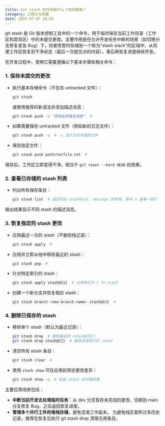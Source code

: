 ```yaml
---
title: Git stash 的作用是什么？如何使用？
category: 工程化与构建
date: 2025-07-07 10:56
---
```

git stash 是 Git 版本控制工具中的一个命令，用于临时保存当前工作目录（工作区和暂存区）中的未提交更改。主要作用是在允许开发任务中断的场景（如切换分支修复紧急 Bug）下，将更改暂时存储到一个称为“stash stack”的区域中，从而使工作区恢复到干净状态（最后一次提交点的内容），事后再恢复进度继续开发。

在开发过程中，使用它需要遵循以下基本步骤和相关命令：

### 1. 保存未提交的更改
- 执行基本存储命令（不包含 untracked 文件）：
  ```bash
  git stash
  ```
  或使用推荐的新语法并添加描述消息：
  ```bash
  git stash push -m "添加任务描述消息"  #
  ```
- 如果需要保存 untracked 文件（例如新的日志文件）：
  ```bash
  git stash push -u  # -u 表示包含未跟踪文件
  ```
- 保存指定文件：
  ```bash
  git stash push path/to/file.txt  #
  ```
保存后，工作区立即变得干净，相当于 `git reset --hard HEAD` 的效果。

### 2. 查看已存储的 stash 列表
- 列出所有保存条目：
  ```bash
  git stash list  # 返回形如 stash@{n}: message 的列表，其中 n 是唯一索引
  ```
输出结果显示不同 stash 的描述消息。

### 3. 恢复指定的 stash 更改
- 应用最近一次的 stash（不删除栈记录）：
  ```bash
  git stash apply  #
  ```
- 应用并立即从栈中移除最近的 stash：
  ```bash
  git stash pop  #
  ```
- 针对特定索引的 stash：
  ```bash
  git stash apply stash@{1}  # 应用索引为 1 的 stash
  ```
- 创建一个新分支并恢复相应 stash：
  ```bash
  git stash branch <new-branch-name> stash@{n}  #
  ```

### 4. 删除已保存的 stash
- 移除单个 stash（默认为最近记录）：
  ```bash
  git stash drop  # 删除最旧的（stash@{0})
  git stash drop stash@{1}  # 删除具体索引的 stash
  ```
- 清空所有 stash 条目：
  ```bash
  git stash clear  #
  ```
- 使用 `stash show` 可在应用前预览更改差异：
  ```bash
  git stash show -p  # 检查 stash 的详细变更。
  ```

主要应用场景包括：
- **中断当前开发去处理临时任务**：从 dev 分支暂存未完成的更改，切换到 main 分支修复 Bug，之后返回恢复进度。
- **管理多个并行工件的堆栈存储**，避免混淆工作副本。
为避免栈区累积过多历史记录，推荐在恢复后执行 git stash drop 清理无用条目。
